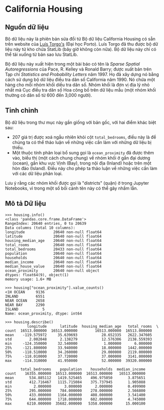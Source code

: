 # California Housing

## Nguồn dữ liệu
Bộ dữ liệu này là phiên bản sửa đổi từ Bộ dữ liệu California Housing có sẵn trên website của [Luís Torgo's](http://www.dcc.fc.up.pt/~ltorgo/Regression/cal_housing.html) (Đại học Porto). Luís Torgo đã thu được bộ dữ liệu này từ kho chứa StatLib (bây giờ không còn nữa). Bộ dữ liệu này chỉ có thể tải xuống từ bản sao lưu StatLib.

Bộ dữ liệu này xuất hiện trong một bài báo có tên là *Sparse Spatial Autoregressions* của Pace, R. Kelley và Ronald Barry; được xuất bản trên Tạp chí *Statistics and Probability Letters* năm 1997. Họ đã xây dựng nó bằng cách sử dụng bộ dữ liệu điều tra dân số California năm 1990. Nó chứa một hàng cho mỗi nhóm khối diều tra dân số. Nhóm khối là đơn vị địa lý nhỏ nhất mà Cục điều tra dân số Hoa công bố  trên dữ liệu mẫu (một nhóm khối thường có dân số từ 600 đến 3,000 người).

## Tinh chỉnh
Bộ dữ liệu trong thư mục này gần giống với bản gốc, với hai điểm khác biệt sau:

* 207 giá trị được xoá ngẫu nhiên khỏi cột `total_bedrooms`, điều này là để chúng ta có thể thảo luận về những việc cần làm với những dữ liệu bị thiếu.
* Một thuộc tính phân loại bổ sung gọi là `ocean_proximity` đã được thêm vào, biểu thị (một cách chung chung) về nhóm khối ở gần đại dương (ocean), gần khu vực Vịnh (Bay), trong nội địa (Inland) hoặc trên một hòn đảo (Island). Điều này cho phép ta thảo luận về những việc cần làm với các dữ liệu phân loại.

Lưu ý rằng các nhóm khối được gọi là "districts" (quận) ở trong Jupyter Notebooks, vì trong một số bối cảnh tên này có thể gây nhầm lẫn.

## Mô tả Dữ liệu

    >>> housing.info()
    <class 'pandas.core.frame.DataFrame'>
    RangeIndex: 20640 entries, 0 to 20639
    Data columns (total 10 columns):
    longitude             20640 non-null float64
    latitude              20640 non-null float64
    housing_median_age    20640 non-null float64
    total_rooms           20640 non-null float64
    total_bedrooms        20433 non-null float64
    population            20640 non-null float64
    households            20640 non-null float64
    median_income         20640 non-null float64
    median_house_value    20640 non-null float64
    ocean_proximity       20640 non-null object
    dtypes: float64(9), object(1)
    memory usage: 1.6+ MB
    
    >>> housing["ocean_proximity"].value_counts()
    <1H OCEAN     9136
    INLAND        6551
    NEAR OCEAN    2658
    NEAR BAY      2290
    ISLAND           5
    Name: ocean_proximity, dtype: int64
    
    >>> housing.describe()
              longitude      latitude  housing_median_age   total_rooms  \
    count  16513.000000  16513.000000        16513.000000  16513.000000   
    mean    -119.575972     35.639693           28.652335   2622.347605   
    std        2.002048      2.138279           12.576306   2138.559393   
    min     -124.350000     32.540000            1.000000      6.000000   
    25%     -121.800000     33.940000           18.000000   1442.000000   
    50%     -118.510000     34.260000           29.000000   2119.000000   
    75%     -118.010000     37.720000           37.000000   3141.000000   
    max     -114.310000     41.950000           52.000000  39320.000000   

           total_bedrooms    population    households  median_income  
    count    16355.000000  16513.000000  16513.000000   16513.000000  
    mean       534.885112   1419.525465    496.975050       3.875651  
    std        412.716467   1115.715084    375.737945       1.905088  
    min          2.000000      3.000000      2.000000       0.499900  
    25%        295.000000    784.000000    278.000000       2.566800  
    50%        433.000000   1164.000000    408.000000       3.541400  
    75%        644.000000   1718.000000    602.000000       4.745000  
    max       6210.000000  35682.000000   5358.000000      15.000100
 
